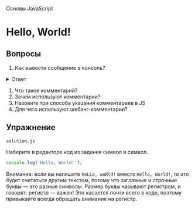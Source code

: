 Основы JavaScript

# Hello, World!

## Вопросы

1. Как вывести сообщение в консоль?
<details>
  <summary>Ответ</summary>
  <p>Объект `console` с методом `log` выводит сообщение в консоль.</p>
</details>

1. Что такое комментарий?
1. Зачем используют комментарии?
1. Назовите три способа указания комментариев в JS
1. Для чего используют шебанг-комментарии?

## Упражнение

`solution.js`

Наберите в редакторе код из задания символ в символ.

```javascript
console.log('Hello, World!');
```

Внимание: если вы напишете `heLLo, woRld!` вместо `Hello, World!`, то это будет считаться другим текстом, потому что заглавные и строчные буквы — это разные символы. Размер буквы называют регистром, и говорят: регистр — важен! Это касается почти всего в коде, поэтому привыкайте всегда обращать внимание на регистр.
